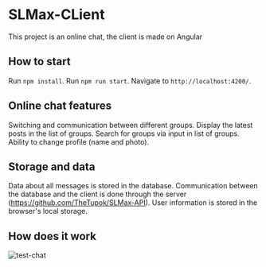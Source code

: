 # SLMax-CLient

This project is an online chat, the client is made on Angular

## How to start

Run `npm install`. Run `npm run start`. Navigate to `http://localhost:4200/`.

## Online chat features

Switching and communication between different groups. Display the latest posts in the list of groups. Search for groups via input in list of groups. Ability to change profile (name and photo).

## Storage and data

Data about all messages is stored in the database. Communication between the database and the client is done through the server (https://github.com/TheTupok/SLMax-API). User information is stored in the browser's local storage.

## How does it work
![test-chat](https://user-images.githubusercontent.com/65355616/193932627-c7cc18b6-6c64-4fea-9bb2-38272bbc83a4.gif)
